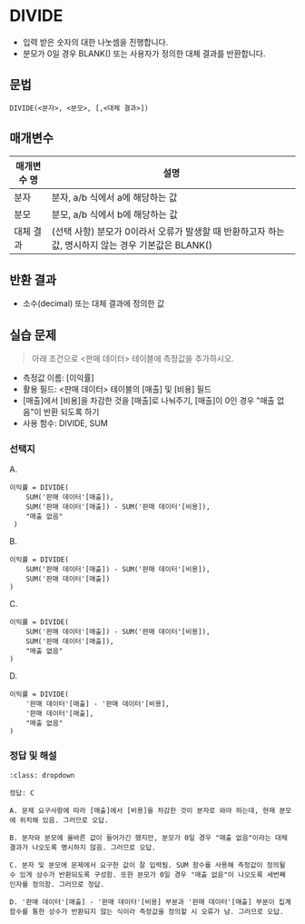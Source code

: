 # DIVIDE

- 입력 받은 숫자의 대한 나눗셈을 진행합니다. 
- 분모가 0일 경우 BLANK() 또는 사용자가 정의한 대체 결과를 반환합니다.

## 문법

```
DIVIDE(<분자>, <분모>, [,<대체 결과>])
```

## 매개변수

매개변수 명 | 설명 
---------|----------
 분자 | 분자, a/b 식에서 a에 해당하는 값
 분모 | 분모, a/b 식에서 b에 해당하는 값
 대체 결과 | (선택 사항) 분모가 0이라서 오류가 발생할 때 반환하고자 하는 값, 명시하지 않는 경우 기본값은 BLANK()


## 반환 결과

- 소수(decimal) 또는 대체 결과에 정의한 값

## 실습 문제

> 아래 조건으로 <판매 데이터> 테이블에 측정값을 추가하시오.

- 측정값 이름: [이익률]
- 활용 필드: <판매 데이터> 테이블의 [매출] 및 [비용] 필드
- [매출]에서 [비용]을 차감한 것을 [매출]로 나눠주기, [매출]이 0인 경우 "매출 없음"이 반환 되도록 하기
- 사용 함수: DIVIDE, SUM

### 선택지

A. 
```
이익률 = DIVIDE(
    SUM('판매 데이터'[매출]), 
    SUM('판매 데이터'[매출]) - SUM('판매 데이터'[비용]), 
    "매출 없음"
 )
```

B. 
```
이익률 = DIVIDE(
    SUM('판매 데이터'[매출]) - SUM('판매 데이터'[비용]),
    SUM('판매 데이터'[매출])
)
```

C. 
```
이익률 = DIVIDE(
    SUM('판매 데이터'[매출]) - SUM('판매 데이터'[비용]),
    SUM('판매 데이터'[매출]),
    "매출 없음"
)
```

D. 
```
이익률 = DIVIDE(
    '판매 데이터'[매출] - '판매 데이터'[비용],
    '판매 데이터'[매출],
    "매출 없음"
)
```

### 정답 및 해설

```{admonition} 클릭해서 정답 및 해설을 확인해보세요.
:class: dropdown

정답: C

A. 문제 요구사항에 따라 [매출]에서 [비용]을 차감한 것이 분자로 와야 하는데, 현재 분모에 위치해 있음. 그러므로 오답.

B. 분자와 분모에 올바른 값이 들어가긴 했지만, 분모가 0일 경우 "매출 없음"이라는 대체 결과가 나오도록 명시하지 않음. 그러므로 오답.

C. 분자 및 분모에 문제에서 요구한 값이 잘 입력됨. SUM 함수를 사용해 측정값이 정의될 수 있게 상수가 반환되도록 구성함. 또한 분모가 0일 경우 "매출 없음"이 나오도록 세번째 인자를 정의함. 그러므로 정답.

D. '판매 데이터'[매출] - '판매 데이터'[비용] 부분과 '판매 데이터'[매출] 부분이 집계 함수를 통한 상수가 반환되지 않는 식이라 측정값을 정의할 시 오류가 남. 그러므로 오답.
```